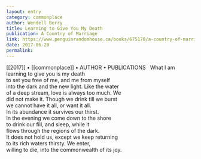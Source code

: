 ```yaml
---
layout: entry
category: commonplace
author: Wendell Berry
title: Learning to Give You My Death
publication: A Country of Marriage
link: https://www.penguinrandomhouse.ca/books/675170/a-country-of-marriage-by-wendell-berry/9781619022072
date: 2017-06-20
permalink: 
---
```


[[2017]] • [[commonplace]] • AUTHOR • PUBLICATIONS 
 
What I am learning to give you is my death
<br>to set you free of me, and me from myself
<br>into the dark and the new light. Like the water
<br>of a deep stream, love is always too much. We
<br>did not make it. Though we drink till we burst
<br>we cannot have it all, or want it all.
<br>In its abundance it survives our thirst.
<br>In the evening we come down to the shore
<br>to drink our fill, and sleep, while it
<br>flows through the regions of the dark.
<br>It does not hold us, except we keep returning
<br>to its rich waters thirsty. We enter,
<br>willing to die, into the commonwealth of its joy.

